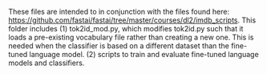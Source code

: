 These files are intended to in conjunction with the files found here: https://github.com/fastai/fastai/tree/master/courses/dl2/imdb_scripts.
This folder includes
(1) tok2id_mod.py, which modifies tok2id.py such that it loads a pre-existing vocabulary file rather than creating a new one.
    This is needed when the classifier is based on a different dataset than the fine-tuned language model.
(2) scripts to train and evaluate fine-tuned language models and classifiers.
